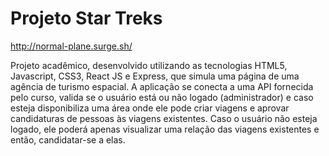 # Projeto Star Treks

http://normal-plane.surge.sh/

Projeto acadêmico, desenvolvido utilizando as tecnologias HTML5, Javascript, CSS3, React JS e  Express, que simula uma página de uma agência de turismo espacial. A aplicação se conecta a uma API fornecida pelo curso, valida se o usuário está ou não logado (administrador) e caso esteja disponibiliza uma área onde ele pode criar viagens e aprovar candidaturas de pessoas às viagens existentes. Caso o usuário não esteja logado, ele poderá apenas visualizar uma relação das viagens existentes e então, candidatar-se a elas.

